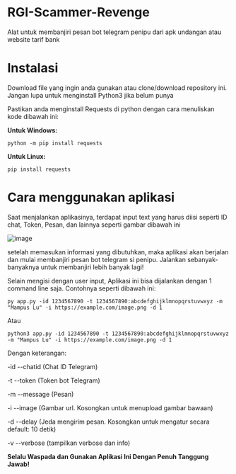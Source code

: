# RGI-Scammer-Revenge
Alat untuk membanjiri pesan bot telegram penipu dari apk undangan atau website tarif bank

# Instalasi
Download file yang ingin anda gunakan atau clone/download repository ini. Jangan lupa untuk menginstall Python3 jika belum punya

Pastikan anda menginstall Requests di python dengan cara menuliskan kode dibawah ini:

**Untuk Windows:**
```
python -m pip install requests
```

**Untuk Linux:**
```
pip install requests
```

# Cara menggunakan aplikasi
Saat menjalankan aplikasinya, terdapat input text yang harus diisi seperti ID chat, Token, Pesan, dan lainnya seperti gambar dibawah ini

![image](https://github.com/RedStoneCraftGG/RGI-Scammer-Revenge/assets/66346080/535ff7ec-99c7-4590-97cc-999d66a57f67)

setelah memasukan informasi yang dibutuhkan, maka aplikasi akan berjalan dan mulai membanjiri pesan bot telegram si penipu. Jalankan sebanyak-banyaknya untuk membanjiri lebih banyak lagi!

Selain mengisi dengan user input, Aplikasi ini bisa dijalankan dengan 1 command line saja. Contohnya seperti dibawah ini:

```
py app.py -id 1234567890 -t 1234567890:abcdefghijklmnopqrstuvwxyz -m "Mampus Lu" -i https://example.com/image.png -d 1
```
Atau
```
python3 app.py -id 1234567890 -t 1234567890:abcdefghijklmnopqrstuvwxyz -m "Mampus Lu" -i https://example.com/image.png -d 1
```
Dengan keterangan:

-id --chatid (Chat ID Telegram)

-t --token (Token bot Telegram)

-m --message (Pesan)

-i --image (Gambar url. Kosongkan untuk menupload gambar bawaan)

-d --delay (Jeda mengirim pesan. Kosongkan untuk mengatur secara default: 10 detik)

-v --verbose (tampilkan verbose dan info)



**Selalu Waspada dan Gunakan Aplikasi Ini Dengan Penuh Tanggung Jawab!**
